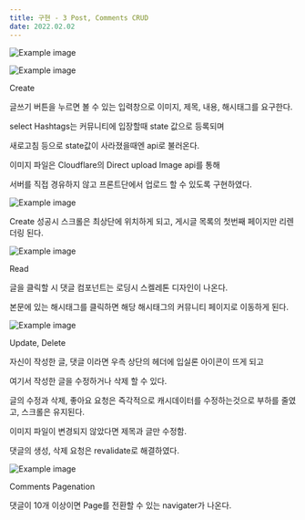 ```yaml
---
title: 구현 - 3 Post, Comments CRUD
date: 2022.02.02
---
```


![Example image](https://imagedelivery.net/x2vrVGmUfxi_qt-pjNxZ6g/4aae6628-fac1-41e0-b84d-c6aca838af00/public)

![Example image](https://imagedelivery.net/x2vrVGmUfxi_qt-pjNxZ6g/2b0ecce1-db03-437c-1fba-edb41bd66d00/public)

Create

글쓰기 버튼을 누르면 볼 수 있는 입력창으로 이미지, 제목, 내용, 해시태그를 요구한다.

select Hashtags는 커뮤니티에 입장할때 state 값으로 등록되며

새로고침 등으로 state값이 사라졌을때엔 api로 불러온다.

이미지 파일은 Cloudflare의 Direct upload Image api를 통해

서버를 직접 경유하지 않고 프론트단에서 업로드 할 수 있도록 구현하였다.

![Example image](https://imagedelivery.net/x2vrVGmUfxi_qt-pjNxZ6g/e53a2aa3-dc15-4975-f02b-90b664905600/public)

Create 성공시 스크롤은 최상단에 위치하게 되고, 게시글 목록의 첫번째 페이지만 리렌더링 된다.

![Example image](https://imagedelivery.net/x2vrVGmUfxi_qt-pjNxZ6g/22cd79ef-691d-4877-6749-bd9c349d9200/public)

Read

글을 클릭할 시 댓글 컴포넌트는 로딩시 스켈레톤 디자인이 나온다.

본문에 있는 해시태그를 클릭하면 해당 해시태그의 커뮤니티 페이지로 이동하게 된다.

![Example image](https://imagedelivery.net/x2vrVGmUfxi_qt-pjNxZ6g/70131ad8-4c31-4181-a4cb-b7fae9197800/public)

Update, Delete

자신이 작성한 글, 댓글 이라면 우측 상단의 헤더에 입실론 아이콘이 뜨게 되고

여기서 작성한 글을 수정하거나 삭제 할 수 있다.

글의 수정과 삭제, 좋아요 요청은 즉각적으로 캐시데이터를 수정하는것으로 부하를 줄였고, 스크롤은 유지된다.

이미지 파일이 변경되지 않았다면 제목과 글만 수정함.

댓글의 생성, 삭제 요청은 revalidate로 해결하였다.

![Example image](https://imagedelivery.net/x2vrVGmUfxi_qt-pjNxZ6g/e60261d1-3bdf-4370-f11c-f5ff541ad200/public)

Comments Pagenation

댓글이 10개 이상이면 Page를 전환할 수 있는 navigater가 나온다.
